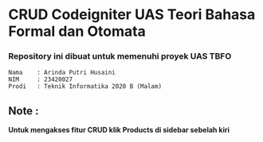 # CRUD Codeigniter UAS Teori Bahasa Formal dan Otomata

### Repository ini dibuat untuk memenuhi proyek UAS TBFO

    Nama    : Arinda Putri Husaini
    NIM     : 23420027
    Prodi   : Teknik Informatika 2020 B (Malam)

<h2> Note : </h2>

**Untuk mengakses fitur CRUD klik Products di sidebar sebelah kiri**
